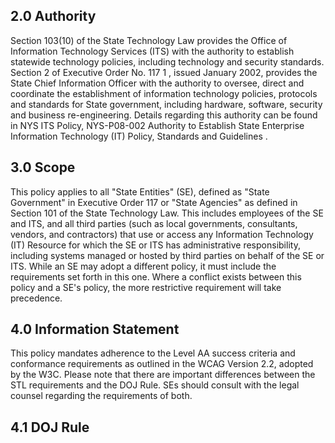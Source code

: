 ## **2.0 Authority**

Section 103(10) of the State Technology Law provides the Office of Information Technology Services (ITS) with the authority to establish statewide technology policies, including technology and security standards. Section 2 of Executive Order No. 117 1 , issued January 2002, provides the State Chief Information Officer with the authority to oversee, direct and coordinate the establishment of information technology policies, protocols and standards for State government, including hardware, software, security and business re-engineering. Details regarding this authority can be found in NYS ITS Policy, NYS-P08-002 Authority to Establish State Enterprise Information Technology (IT) Policy, Standards and Guidelines .

## **3.0 Scope**

This policy applies to all "State Entities" (SE), defined as "State Government" in Executive Order 117 or "State Agencies" as defined in Section 101 of the State Technology Law. This includes employees of the SE and ITS, and all third parties (such as local governments, consultants, vendors, and contractors) that use or access any Information Technology (IT) Resource for which the SE or ITS has administrative responsibility, including systems managed or hosted by third parties on behalf of the SE or ITS. While an SE may adopt a different policy, it must include the requirements set forth in this one. Where a conflict exists between this policy and a SE's policy, the more restrictive requirement will take precedence.

## **4.0 Information Statement**

This policy mandates adherence to the Level AA success criteria and conformance requirements as outlined in the WCAG Version 2.2, adopted by the W3C. Please note that there are important differences between the STL requirements and the DOJ Rule. SEs should consult with the legal counsel regarding the requirements of both.

## **4.1 DOJ Rule**